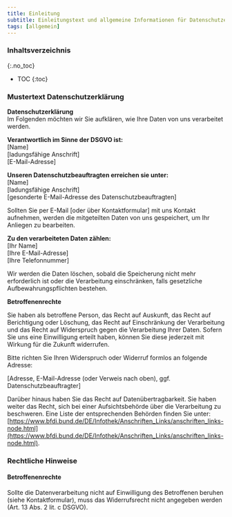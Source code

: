 ```yaml
---
title: Einleitung
subtitle: Einleitungstext und allgemeine Informationen für Datenschutzerklärungen
tags: [allgemein]
---
```

### Inhaltsverzeichnis
{:.no_toc}
* TOC
{:toc}

### Mustertext Datenschutzerklärung
**Datenschutzerklärung**  
Im Folgenden möchten wir Sie aufklären, wie Ihre Daten von uns verarbeitet werden.

**Verantwortlich im Sinne der DSGVO ist:**  
[Name]  
[ladungsfähige Anschrift]  
[E-Mail-Adresse]

**Unseren Datenschutzbeauftragten erreichen sie unter:**  
[Name]  
[ladungsfähige Anschrift]  
[gesonderte E-Mail-Adresse des Datenschutzbeauftragten]

Sollten Sie per E-Mail [oder über Kontaktformular] mit uns Kontakt aufnehmen, werden die mitgeteilten Daten von uns gespeichert, um Ihr Anliegen zu bearbeiten. 

**Zu den verarbeiteten Daten zählen:**  
[Ihr Name]  
[Ihre E-Mail-Adresse]  
[Ihre Telefonnummer]

Wir werden die Daten löschen, sobald die Speicherung nicht mehr erforderlich ist oder die Verarbeitung einschränken, falls gesetzliche Aufbewahrungspflichten bestehen.

**Betroffenenrechte**

Sie haben als betroffene Person, das Recht auf Auskunft, das Recht auf Berichtigung oder Löschung, das Recht auf Einschränkung der Verarbeitung und das Recht auf Widerspruch gegen die Verarbeitung Ihrer Daten. Sofern Sie uns eine Einwilligung erteilt haben, können Sie diese jederzeit mit Wirkung für die Zukunft widerrufen.

Bitte richten Sie Ihren Widerspruch oder Widerruf formlos an folgende Adresse:

[Adresse, E-Mail-Adresse (oder Verweis nach oben), ggf. Datenschutzbeauftragter]

Darüber hinaus haben Sie das Recht auf Datenübertragbarkeit. Sie haben weiter das Recht, sich bei einer Aufsichtsbehörde über die Verarbeitung zu beschweren. Eine Liste der entsprechenden Behörden finden Sie unter: [https://www.bfdi.bund.de/DE/Infothek/Anschriften_Links/anschriften_links-node.html](https://www.bfdi.bund.de/DE/Infothek/Anschriften_Links/anschriften_links-node.html).

### Rechtliche Hinweise
#### Betroffenenrechte
Sollte die Datenverarbeitung nicht auf Einwilligung des Betroffenen beruhen (siehe Kontaktformular), muss das Widerrufsrecht nicht angegeben werden (Art. 13 Abs. 2 lit. c DSGVO).

